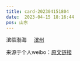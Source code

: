 ```yaml
---
title: card-202304151804
date:  2023-04-15 18:16:44
pos: 山东
---
```

滨临渤海 <a  href="http://weibo.com/p/1001018008637160000000000" data-hide=""><span class='url-icon'><img style='width: 1rem;height: 1rem' src='https://h5.sinaimg.cn/upload/2015/09/25/3/timeline_card_small_location_default.png'></span><span class="surl-text">滨州</span></a> 

来源于个人weibo：[原文链接](https://m.weibo.cn/status/MC7vTuXyy?mblogid=MC7vTuXyy)